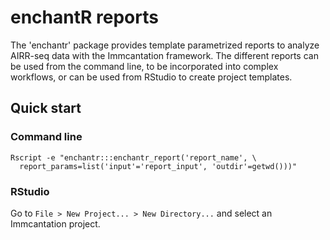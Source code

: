 # enchantR reports

The 'enchantr' package provides template parametrized reports to analyze AIRR-seq
data with the Immcantation framework. The different reports can be used from the 
command line, to be incorporated into complex workflows, or can be used 
from RStudio to create project templates.


## Quick start

### Command line

```
Rscript -e "enchantr:::enchantr_report('report_name', \
  report_params=list('input'='report_input', 'outdir'=getwd()))"
```

### RStudio

Go to `File > New Project... > New Directory...` and select an Immcantation project.




